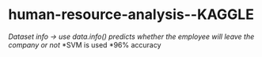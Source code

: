 # human-resource-analysis--KAGGLE
*Dataset info -> use data.info()
predicts whether the employee will leave the company or not*
*SVM is used
*96% accuracy
